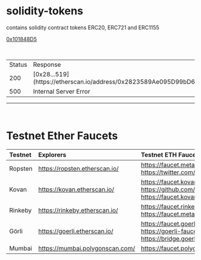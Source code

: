 # solidity-tokens
contains solidity contract tokens ERC20, ERC721 and ERC1155


[0x101848D5](https://ropsten.etherscan.io/address/0x101848D5C5bBca18E6b4431eEdF6B95E9ADF82FA#code) 



<br />

<table>
<tr>
<td> Status </td> <td> Response </td>
</tr>
<tr>
<td> 200 </td>
<td>
    [0x28...519](https://etherscan.io/address/0x2823589Ae095D99bD64dEeA80B4690313e2fB519#code)
</td>
</tr>
<tr>
<td> 500 </td>
<td>
Internal Server Error    
</td>
</tr>
</table>



<hr />


<br />

# Testnet Ether Faucets

Testnet   | Explorers                     | Testnet ETH Faucets
:-------- |:----------------------------- |:-------------------------
Ropsten   | https://ropsten.etherscan.io/ | https://faucet.metamask.io/<br />https://twitter.com/BokkyPooBah/status/1099498823699714048
Kovan     | https://kovan.etherscan.io/   | https://faucet.kovan.network/<br />https://github.com/kovan-testnet/faucet<br />https://faucet.kovan.radarrelay.com/
Rinkeby   | https://rinkeby.etherscan.io/ | https://faucet.rinkeby.io/<br />https://faucet.metamask.io/
Görli     | https://goerli.etherscan.io/  | https://faucet.goerli.mudit.blog/<br />https://goerli-faucet.slock.it/<br />https://bridge.goerli.com/
Mumbai    | https://mumbai.polygonscan.com/  | https://faucet.polygon.technology/

<br />
